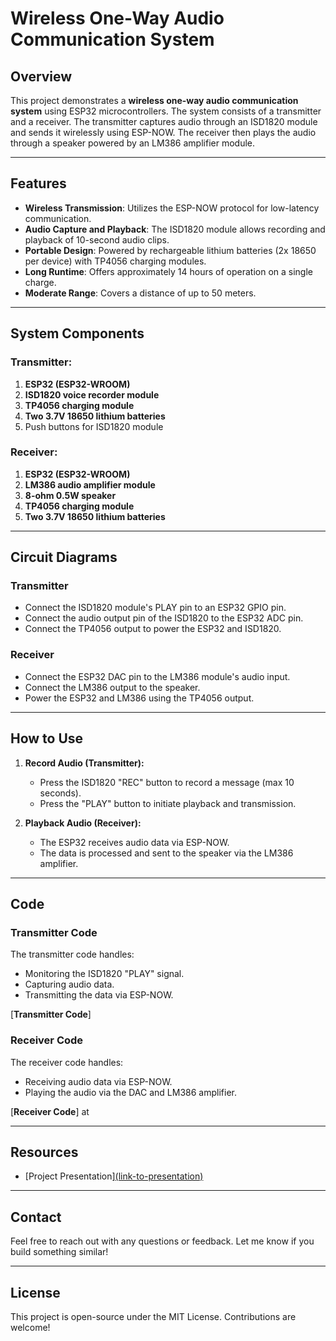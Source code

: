 # Wireless One-Way Audio Communication System

## Overview
This project demonstrates a **wireless one-way audio communication system** using ESP32 microcontrollers. The system consists of a transmitter and a receiver. The transmitter captures audio through an ISD1820 module and sends it wirelessly using ESP-NOW. The receiver then plays the audio through a speaker powered by an LM386 amplifier module.

---

## Features
- **Wireless Transmission**: Utilizes the ESP-NOW protocol for low-latency communication.
- **Audio Capture and Playback**: The ISD1820 module allows recording and playback of 10-second audio clips.
- **Portable Design**: Powered by rechargeable lithium batteries (2x 18650 per device) with TP4056 charging modules.
- **Long Runtime**: Offers approximately 14 hours of operation on a single charge.
- **Moderate Range**: Covers a distance of up to 50 meters.

---

## System Components

### Transmitter:
1. **ESP32 (ESP32-WROOM)**
2. **ISD1820 voice recorder module**
3. **TP4056 charging module**
4. **Two 3.7V 18650 lithium batteries**
5. Push buttons for ISD1820 module

### Receiver:
1. **ESP32 (ESP32-WROOM)**
2. **LM386 audio amplifier module**
3. **8-ohm 0.5W speaker**
4. **TP4056 charging module**
5. **Two 3.7V 18650 lithium batteries**

---

## Circuit Diagrams
### Transmitter
- Connect the ISD1820 module's PLAY pin to an ESP32 GPIO pin.
- Connect the audio output pin of the ISD1820 to the ESP32 ADC pin.
- Connect the TP4056 output to power the ESP32 and ISD1820.

### Receiver
- Connect the ESP32 DAC pin to the LM386 module's audio input.
- Connect the LM386 output to the speaker.
- Power the ESP32 and LM386 using the TP4056 output.

---

## How to Use
1. **Record Audio (Transmitter):**
   - Press the ISD1820 "REC" button to record a message (max 10 seconds).
   - Press the "PLAY" button to initiate playback and transmission.

2. **Playback Audio (Receiver):**
   - The ESP32 receives audio data via ESP-NOW.
   - The data is processed and sent to the speaker via the LM386 amplifier.

---

## Code
### Transmitter Code
The transmitter code handles:
- Monitoring the ISD1820 "PLAY" signal.
- Capturing audio data.
- Transmitting the data via ESP-NOW.

[**Transmitter Code**]

### Receiver Code
The receiver code handles:
- Receiving audio data via ESP-NOW.
- Playing the audio via the DAC and LM386 amplifier.

[**Receiver Code**] at 

---

## Resources
- [Project Presentation][(link-to-presentation)](https://www.canva.com/design/DAGYbzaA0Gw/dmxJSWVtjwCbh-yXa4wYzQ/view?utm_content=DAGYbzaA0Gw&utm_campaign=designshare&utm_medium=link2&utm_source=uniquelinks&utlId=hf7337df1f6)

---

## Contact
Feel free to reach out with any questions or feedback. Let me know if you build something similar!

---

## License
This project is open-source under the MIT License. Contributions are welcome!
